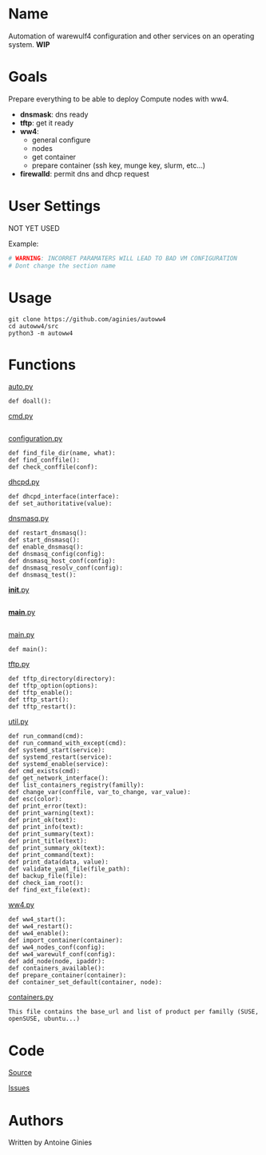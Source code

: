 # Name

Automation of warewulf4 configuration and other services on an operating system.
**WIP**

# Goals

Prepare everything to be able to deploy Compute nodes with ww4.

* **dnsmask**: dns ready
* **tftp**: get it ready
* **ww4**:
    * general configure
    * nodes
    * get container
    * prepare container (ssh key, munge key, slurm, etc...)
* **firewalld**: permit dns and dhcp request

# User Settings

NOT YET USED 

Example:
```yaml
# WARNING: INCORRET PARAMATERS WILL LEAD TO BAD VM CONFIGURATION
# Dont change the section name
```

# Usage

```
git clone https://github.com/aginies/autoww4
cd autoww4/src
python3 -m autoww4
```

# Functions

[auto.py](src/autoww4/auto.py)
```
def doall():
```
[cmd.py](src/autoww4/cmd.py)
```
```
[configuration.py](src/autoww4/configuration.py)
```
def find_file_dir(name, what):
def find_conffile():
def check_conffile(conf):
```

[dhcpd.py](src/autoww4/dhcpd.py)
```
def dhcpd_interface(interface):
def set_authoritative(value):
```
[dnsmasq.py](src/autoww4/dnsmasq.py)
```
def restart_dnsmasq():
def start_dnsmasq():
def enable_dnsmasq():
def dnsmasq_config(config):
def dnsmasq_host_conf(config):
def dnsmasq_resolv_conf(config):
def dnsmasq_test():
```
[__init__.py](src/autoww4/__init__.py)
```
```
[__main__.py](src/autoww4/__main__.py)
```
```
[main.py](src/autoww4/main.py)
```
def main():
```
[tftp.py](src/autoww4/tftp.py)
```
def tftp_directory(directory):
def tftp_option(options):
def tftp_enable():
def tftp_start():
def tftp_restart():
```
[util.py](src/autoww4/util.py)
```
def run_command(cmd):
def run_command_with_except(cmd):
def systemd_start(service):
def systemd_restart(service):
def systemd_enable(service):
def cmd_exists(cmd):
def get_network_interface():
def list_containers_registry(familly):
def change_var(conffile, var_to_change, var_value):
def esc(color):
def print_error(text):
def print_warning(text):
def print_ok(text):
def print_info(text):
def print_summary(text):
def print_title(text):
def print_summary_ok(text):
def print_command(text):
def print_data(data, value):
def validate_yaml_file(file_path):
def backup_file(file):
def check_iam_root():
def find_ext_file(ext):
```
[ww4.py](src/autoww4/ww4.py)
```
def ww4_start():
def ww4_restart():
def ww4_enable():
def import_container(container):
def ww4_nodes_conf(config):
def ww4_warewulf_conf(config):
def add_node(node, ipaddr):
def containers_available():
def prepare_container(container):
def container_set_default(container, node):
```

[containers.py](src/autoww4/containers.py)
```
This file contains the base_url and list of product per familly (SUSE, openSUSE, ubuntu...)
```

# Code

[Source](https://github.com/aginies/autoww4)

[Issues](https://github.com/aginies/autoww4/issues)

# Authors

Written by Antoine Ginies
